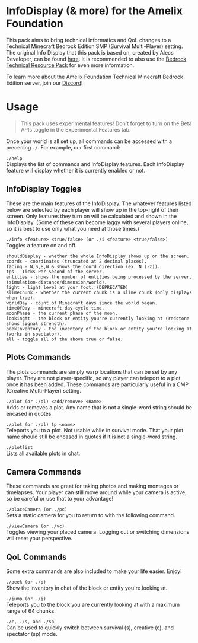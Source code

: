 # InfoDisplay (& more) for the Amelix Foundation
This pack aims to bring technical informatics and QoL changes to a Technical Minecraft Bedrock Edition SMP (Survival Multi-Player) setting.
The original Info Display that this pack is based on, created by Alecs Developer, can be found [here](https://www.curseforge.com/minecraft-bedrock/scripts/info-display).
It is recommended to also use the [Bedrock Technical Resource Pack](https://github.com/RavinMaddHatter/Bedrock-Technical-Resource-Pack/wiki) for even more information.

To learn more about the Amelix Foundation Technical Minecraft Bedrock Edition server, join our [Discord](https://discord.gg/FabqwVzgyD)!

# Usage

> This pack uses experimental features! Don't forget to turn on the Beta APIs toggle in the Experimental Features tab.

Once your world is all set up, all commands can be accessed with a preceding `./`. For example, our first command:

`./help`\
Displays the list of commands and InfoDisplay features. Each InfoDisplay feature will display whether it is currently enabled or not.

## InfoDisplay Toggles

These are the main features of the InfoDisplay. The whatever features listed below are selected by each player will show up in the top-right of their screen. Only features they turn on will be calculated and shown in the InfoDisplay. (Some of these can become laggy with several players online, so it is best to use only what you need at those times.)

`./info <feature> <true/false> (or ./i <feature> <true/false>)`\
Toggles a feature on and off.
```
shouldDisplay - whether the whole InfoDisplay shows up on the screen.
coords - coordinates (truncated at 2 decimal places).
facing - N,S,E,W & shows the coord direction (ex. N (-z)).
tps - Ticks Per Second of the server.
entities - shows the number of entities being processed by the server. (simulation-distance/dimension/world).
light - light level at your foot. (DEPRECATED)
slimeChunk - whether the current chunk is a slime chunk (only displays when true).
worldDay - count of Minecraft days since the world began.
timeOfDay - minecraft day-cycle time.
moonPhase - the current phase of the moon.
lookingAt - the block or entity you're currently looking at (redstone shows signal strength).
peekInventory - the inventory of the block or entity you're looking at (works in spectator).
all - toggle all of the above true or false.
```

## Plots Commands

The plots commands are simply warp locations that can be set by any player. They are not player-specific, so any player can teleport to a plot once it has been added. These commands are particularly useful in a CMP (Creative Multi-Player) setting.

`./plot (or ./pl) <add/remove> <name>`\
Adds or removes a plot. Any name that is not a single-word string should be encased in quotes.

`./plot (or ./pl) tp <name>`\
Teleports you to a plot. Not usable while in survival mode. That your plot name should still be encased in quotes if it is not a single-word string.

`./plotlist`\
Lists all available plots in chat.

## Camera Commands

These commands are great for taking photos and making montages or timelapses. Your player can still move around while your camera is active, so be careful or use that to your advantage!

`./placeCamera (or ./pc)`\
Sets a static camera for you to return to with the following command.

`./viewCamera (or ./vc)`\
Toggles viewing your placed camera. Logging out or switching dimensions will reset your perspective.

## QoL Commands

Some extra commands are also included to make your life easier. Enjoy!

`./peek (or ./p)`\
Show the inventory in chat of the block or entity you're looking at.

`./jump (or ./j)`\
Teleports you to the block you are currently looking at with a maximum range of 64 chunks.

`./c, ./s, and ./sp`\
Can be used to quickly switch between survival (s), creative (c), and spectator (sp) mode.
